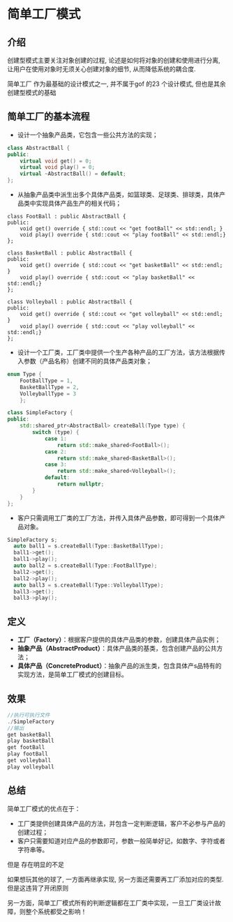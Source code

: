 <!--
 * @Description: 
 * @version: 
 * @Author: 莫邪
 * @Date: 2023-10-08 10:47:02
 * @LastEditors: 莫邪
 * @LastEditTime: 2023-10-08 11:21:32
-->

# 简单工厂模式

## 介绍

创建型模式主要关注对象创建的过程, 论述是如何将对象的创建和使用进行分离, 让用户在使用对象时无须关心创建对象的细节, 从而降低系统的耦合度.

简单工厂 作为最基础的设计模式之一, 并不属于gof 的23 个设计模式, 但也是其余创建型模式的基础

## 简单工厂的基本流程

- 设计一个抽象产品类，它包含一些公共方法的实现；

```cpp
class AbstractBall {
public:
    virtual void get() = 0;
    virtual void play() = 0;
    virtual ~AbstractBall() = default;
};
```

- 从抽象产品类中派生出多个具体产品类，如篮球类、足球类、排球类，具体产品类中实现具体产品生产的相关代码；

```
class FootBall : public AbstractBall {
public:
    void get() override { std::cout << "get footBall" << std::endl; }
    void play() override { std::cout << "play footBall" << std::endl;}
};

class BasketBall : public AbstractBall {
public:
    void get() override { std::cout << "get basketBall" << std::endl; }
    void play() override { std::cout << "play basketBall" << std::endl;}
};

class Volleyball : public AbstractBall {
public:
    void get() override { std::cout << "get volleyball" << std::endl; }
    void play() override { std::cout << "play volleyball" << std::endl;}
};
```

- 设计一个工厂类，工厂类中提供一个生产各种产品的工厂方法，该方法根据传入参数（产品名称）创建不同的具体产品类对象；

```cpp
enum Type {
    FootBallType = 1,
    BasketBallType = 2,
    VolleyballType = 3
    };

class SimpleFactory {
public:
    std::shared_ptr<AbstractBall> createBall(Type type) {
        switch (type) {
            case 1:
                return std::make_shared<FootBall>();
            case 2:
                return std::make_shared<BasketBall>();
            case 3:
                return std::make_shared<Volleyball>();
            default:
                return nullptr;
        }
    }
};
```

- 客户只需调用工厂类的工厂方法，并传入具体产品参数，即可得到一个具体产品对象。

```cpp
SimpleFactory s;
  auto ball1 = s.createBall(Type::BasketBallType);
  ball1->get();
  ball1->play();
  auto ball2 = s.createBall(Type::FootBallType);
  ball2->get();
  ball2->play();
  auto ball3 = s.createBall(Type::VolleyballType);
  ball3->get();
  ball3->play();
```

## 定义

- **工厂（Factory）**：根据客户提供的具体产品类的参数，创建具体产品实例；
- **抽象产品（AbstractProduct）**：具体产品类的基类，包含创建产品的公共方法；
- **具体产品（ConcreteProduct）**：抽象产品的派生类，包含具体产s品特有的实现方法，是简单工厂模式的创建目标。

## 效果

```cpp
//执行可执行文件
./SimpleFactory
//输出
get basketBall
play basketBall
get footBall
play footBall
get volleyball
play volleyball
```

## 总结

简单工厂模式的优点在于：

- 工厂类提供创建具体产品的方法，并包含一定判断逻辑，客户不必参与产品的创建过程；
- 客户只需要知道对应产品的参数即可，参数一般简单好记，如数字、字符或者字符串等。

但是 存在明显的不足

如果想玩其他的球了, 一方面再继承实现, 另一方面还需要再工厂添加对应的类型. 但是这违背了开闭原则

另一方面，简单工厂模式所有的判断逻辑都在工厂类中实现，一旦工厂类设计故障，则整个系统都受之影响！